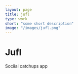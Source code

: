 ```yaml
---
layout: page
title: jufl
type: work
short: "some short description"
image: "/images/jufl.png"
---
```


# Jufl

Sociial catchups app
